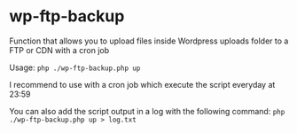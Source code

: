 # wp-ftp-backup
Function that allows you to upload files inside Wordpress uploads folder to a FTP or CDN with a cron job

Usage: `php ./wp-ftp-backup.php up`

I recommend to use with a cron job which execute the script everyday at 23:59

You can also add the script output in a log with the following command:
`php ./wp-ftp-backup.php up > log.txt`
